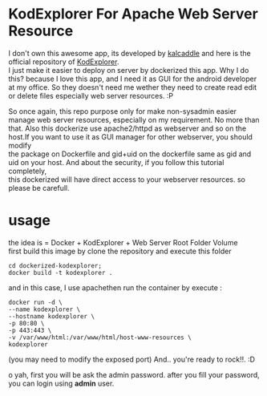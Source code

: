 # KodExplorer For Apache Web Server Resource
I don't own this awesome app, its developed by <a href="https://github.com/kalcaddle/">kalcaddle</a> and here is the official repository of <a href="https://github.com/kalcaddle/KodExplorer">KodExplorer</a>.    
I just make it easier to deploy on server by dockerized this app. Why I do this? because I love this app, and I need it as GUI for the android developer at my office. So they doesn't need me wether they need to create read edit or delete files especially web server resources. :P    

So once again, this repo purpose only for make non-sysadmin easier manage web server resources, especially on my requirement. No more than that. Also this dockerize use apache2/httpd as webserver and so on the host.If you want to use it as GUI manager for other webserver, you should modify    
the package on Dockerfile and gid+uid on the dockerfile same as gid and uid on your host. And about the security, if you follow this tutorial completely,    
this dockerized will have direct access to your webserver resources. so please be carefull.

# usage
the idea is = Docker + KodExplorer + Web Server Root Folder Volume   
first build this image by clone the repository and execute this folder
```
cd dockerized-kodexplorer;
docker build -t kodexplorer .
```
and in this case, I use apachethen run the container by execute :

```
docker run -d \
--name kodexplorer \
--hostname kodexplorer \
-p 80:80 \
-p 443:443 \
-v /var/www/html:/var/www/html/host-www-resources \
kodexplorer
```
(you may need to modify the exposed port)
And.. you're ready to rock!!. :D

o yah, first you will be ask the admin password. after you fill your password, you can login using __admin__ user.
